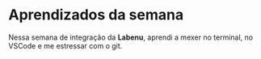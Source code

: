 # Aprendizados da semana

Nessa semana de integração da **Labenu**, aprendi a mexer no terminal, no VSCode e me estressar com o git.